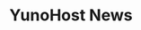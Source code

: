 # YunoHost News

<div id="news">
</div>

<style>
.emoji {
    height: 21px;
}

blockquote p {
    font-size: medium;
}
blockquote > p {
    margin-top: 0;
}
</style>

<script type="text/template" id="news-template">
    <article class="news">
        <h2><a target="_blank" href="{link}">{title}</a></h2>

        <div>{body}</div>
    </article>

    <hr>
</script>

<script>
$(document).ready(function() {
    // FIXME, we need to enable CORS on forum.yunohost.org
    $.get("https://forum.yunohost.org/c/announcement.rss").success(function(data) {
        $(data).find("item").each(function(_, item) {
            var description = $(item).find("description");
            // yes this is a NIGHTMARE
            var blockquote_content = $("<div>" + description[0].textContent + "</div>").find("blockquote")[0].innerHTML
            // blockquote_content = blockquote_content.replace("<h1", "<h4");

            html = $('#news-template').html()
             .replace(/{title}/g, $(item).find("title").text())
             .replace(/{link}/g, $(item).find("link").text())
             .replace(/{body}/g, blockquote_content)

            $("#news").append(html);
        })
    })
})
</script>

